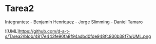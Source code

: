 # Tarea2

Integrantes: - Benjamín Henríquez - Jorge Slimming - Daniel Tamaro

![UML]https://github.com/d-a-t-s/Tarea2/blob/4817e443fe90fa8f94adbd0fde948fc930b38f7a/UML.png